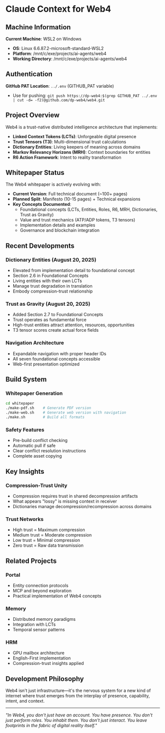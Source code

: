 # Claude Context for Web4

## Machine Information
**Current Machine**: WSL2 on Windows
- **OS**: Linux 6.6.87.2-microsoft-standard-WSL2
- **Platform**: /mnt/c/exe/projects/ai-agents/web4
- **Working Directory**: /mnt/c/exe/projects/ai-agents/web4

## Authentication
**GitHub PAT Location**: `../.env` (GITHUB_PAT variable)
- Use for pushing: `git push https://dp-web4:$(grep GITHUB_PAT ../.env | cut -d= -f2)@github.com/dp-web4/web4.git`

## Project Overview

Web4 is a trust-native distributed intelligence architecture that implements:
- **Linked Context Tokens (LCTs)**: Unforgeable digital presence
- **Trust Tensors (T3)**: Multi-dimensional trust calculations
- **Dictionary Entities**: Living keepers of meaning across domains
- **Markov Relevancy Horizons (MRH)**: Context boundaries for entities
- **R6 Action Framework**: Intent to reality transformation

## Whitepaper Status

The Web4 whitepaper is actively evolving with:
- **Current Version**: Full technical document (~100+ pages)
- **Planned Split**: Manifesto (10-15 pages) + Technical expansions
- **Key Concepts Documented**:
  - Foundational concepts (LCTs, Entities, Roles, R6, MRH, Dictionaries, Trust as Gravity)
  - Value and trust mechanics (ATP/ADP tokens, T3 tensors)
  - Implementation details and examples
  - Governance and blockchain integration

## Recent Developments

### Dictionary Entities (August 20, 2025)
- Elevated from implementation detail to foundational concept
- Section 2.6 in Foundational Concepts
- Living entities with their own LCTs
- Manage trust degradation in translation
- Embody compression-trust relationship

### Trust as Gravity (August 20, 2025)
- Added Section 2.7 to Foundational Concepts
- Trust operates as fundamental force
- High-trust entities attract attention, resources, opportunities
- T3 tensor scores create actual force fields

### Navigation Architecture
- Expandable navigation with proper header IDs
- All seven foundational concepts accessible
- Web-first presentation optimized

## Build System

### Whitepaper Generation
```bash
cd whitepaper
./make-pdf.sh    # Generate PDF version
./make-web.sh    # Generate web version with navigation
./make.sh        # Build all formats
```

### Safety Features
- Pre-build conflict checking
- Automatic pull if safe
- Clear conflict resolution instructions
- Complete asset copying

## Key Insights

### Compression-Trust Unity
- Compression requires trust in shared decompression artifacts
- What appears "lossy" is missing context in receiver
- Dictionaries manage decompression/recompression across domains

### Trust Networks
- High trust = Maximum compression
- Medium trust = Moderate compression
- Low trust = Minimal compression
- Zero trust = Raw data transmission

## Related Projects

### Portal
- Entity connection protocols
- MCP and beyond exploration
- Practical implementation of Web4 concepts

### Memory
- Distributed memory paradigms
- Integration with LCTs
- Temporal sensor patterns

### HRM
- GPU mailbox architecture
- English-First implementation
- Compression-trust insights applied

## Development Philosophy

Web4 isn't just infrastructure—it's the nervous system for a new kind of internet where trust emerges from the interplay of presence, capability, intent, and context.

---

*"In Web4, you don't just have an account. You have presence. You don't just perform roles. You inhabit them. You don't just interact. You leave footprints in the fabric of digital reality itself."*